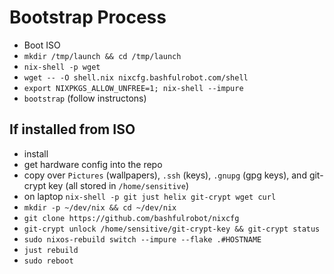 # Bootstrap Process

- Boot ISO
- `mkdir /tmp/launch && cd /tmp/launch`
- `nix-shell -p wget`
- `wget -- -O shell.nix nixcfg.bashfulrobot.com/shell`
- `export NIXPKGS_ALLOW_UNFREE=1; nix-shell --impure`
- `bootstrap` (follow instructons)

## If installed from ISO

- install
- get hardware config into the repo
- copy over `Pictures` (wallpapers), `.ssh` (keys), `.gnupg` (gpg keys), and git-crypt key (all stored in `/home/sensitive`)
- on laptop `nix-shell -p git just helix git-crypt wget curl`
- `mkdir -p ~/dev/nix && cd ~/dev/nix`
- `git clone https://github.com/bashfulrobot/nixcfg`
- `git-crypt unlock /home/sensitive/git-crypt-key && git-crypt status`
- `sudo nixos-rebuild switch --impure --flake .#HOSTNAME`
- `just rebuild`
- `sudo reboot`
